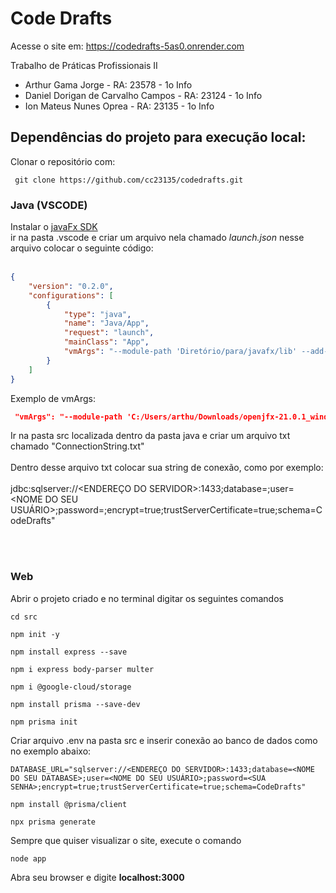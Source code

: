 <h1>Code Drafts</h1>
Acesse o site em: <a href="https://codedrafts-5as0.onrender.com/"  target="_blank" >https://codedrafts-5as0.onrender.com</a>

Trabalho de Práticas Profissionais II

* Arthur Gama Jorge                    - RA: 23578  - 1o Info
* Daniel Dorigan de Carvalho Campos    - RA: 23124  - 1o Info
* Ion Mateus Nunes Oprea               - RA: 23135  - 1o Info

<h2>Dependências do projeto para execução local:</h2>

Clonar o repositório com:

```console
 git clone https://github.com/cc23135/codedrafts.git
```

<h3>Java (VSCODE)</h3>
Instalar o <a href="https://openjfx.io/"> javaFx SDK</a> <br>
ir na pasta .vscode e criar um arquivo nela chamado <i>launch.json</i>
nesse arquivo colocar o seguinte código: <br><br>

```json
{
    "version": "0.2.0",
    "configurations": [
        {
            "type": "java",
            "name": "Java/App",
            "request": "launch",
            "mainClass": "App",
            "vmArgs": "--module-path 'Diretório/para/javafx/lib' --add-modules javafx.controls,javafx.fxml"
        }
    ]
}
```

Exemplo de vmArgs:
```json
 "vmArgs": "--module-path 'C:/Users/arthu/Downloads/openjfx-21.0.1_windows-x64_bin-sdk/javafx-sdk-21.0.1/lib' --add-modules javafx.controls,javafx.fxml"
```
Ir na pasta src localizada dentro da pasta java e criar um arquivo txt chamado "ConnectionString.txt" <br><br>
Dentro desse arquivo txt colocar sua string de conexão, como por exemplo: <br><br>
jdbc:sqlserver://<ENDEREÇO DO SERVIDOR>:1433;database=<NOME DO SEU DATABASE>;user=<NOME DO SEU USUÁRIO>;password=<SUA SENHA>;encrypt=true;trustServerCertificate=true;schema=CodeDrafts"

<br><br>
<h3>Web</h3>
Abrir o projeto criado e no terminal digitar os seguintes comandos

```console
cd src
```

```console
npm init -y
```

```console
npm install express --save
```

```console
npm i express body-parser multer
```

```console
npm i @google-cloud/storage
```

```console
npm install prisma --save-dev
```

```console
npm prisma init
```

Criar arquivo .env na pasta src e inserir conexão ao banco de dados como no exemplo abaixo:
```console
DATABASE_URL="sqlserver://<ENDEREÇO DO SERVIDOR>:1433;database=<NOME DO SEU DATABASE>;user=<NOME DO SEU USUÁRIO>;password=<SUA SENHA>;encrypt=true;trustServerCertificate=true;schema=CodeDrafts"
```

```console
npm install @prisma/client
```

```console
npx prisma generate
```

Sempre que quiser visualizar o site, execute o comando
```console
node app
```
Abra seu browser e digite <b> localhost:3000 </b> 

